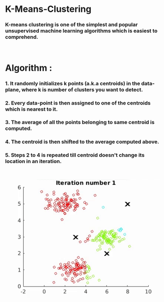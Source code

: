 # K-Means-Clustering

### K-means clustering is one of the simplest and popular unsupervised machine learning algorithms which is easiest to comprehend.

</br>

# Algorithm :

### 1. It randomly initializes k points (a.k.a centroids) in the data-plane, where k is number of clusters you want to detect.

### 2. Every data-point is then assigned to one of the centroids which is nearest to it.

### 3. The average of all the points belonging to same centroid is computed.

### 4. The centroid is then shifted to the average computed above.

### 5. Steps 2 to 4 is repeated till centroid doesn't change its location in an iteration.

</br>

<p align="center">
<img width="500" higth="500" align="center" src="https://github.com/Xx-Ashutosh-xX/K-Means-Clustering/blob/master/assets/k-means.gif">
</p>

